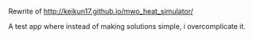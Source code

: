 Rewrite of http://keikun17.github.io/mwo_heat_simulator/

A test app where instead of making solutions simple, i overcomplicate it.

